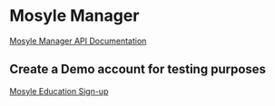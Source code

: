 
# Mosyle Manager

[Mosyle Manager API Documentation](official/readme.md)

## Create a Demo account for testing purposes

[Mosyle Education Sign-up](https://myschool.mosyle.com/signup/)
